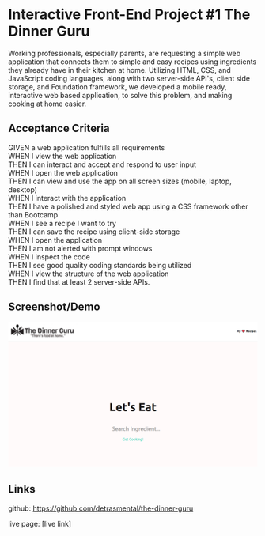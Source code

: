 # Interactive Front-End Project #1 The Dinner Guru

Working professionals, especially parents, are requesting a simple web application that connects them to simple and easy recipes using ingredients they already have in their kitchen at home. Utilizing HTML, CSS, and JavaScript coding languages, along with two server-side API's, client side storage, and Foundation framework, we developed a mobile ready, interactive web based application, to solve this problem, and making cooking at home easier. 

## Acceptance Criteria

GIVEN a web application fulfills all requirements  <br />
WHEN I view the web application <br />
THEN I can interact and accept and respond to user input <br />
WHEN I open the web application <br />
THEN I can view and use the app on all screen sizes (mobile, laptop, desktop) <br />
WHEN I interact with the application <br />
THEN I have a polished and styled web app using a CSS framework other than Bootcamp <br />
WHEN I see a recipe I want to try <br />
THEN I can save the recipe using client-side storage <br />
WHEN I open the application <br />
THEN I am not alerted with prompt windows <br />
WHEN I inspect the code <br /> 
THEN I see good quality coding standards being utilized <br />
WHEN I view the structure of the web application <br />
THEN I find that at least 2 server-side APIs. <br />

## Screenshot/Demo
![](./assets/images/dinner-guru-screenshot.png)

## Links
github: https://github.com/detrasmental/the-dinner-guru <br />

live page: [live link]
